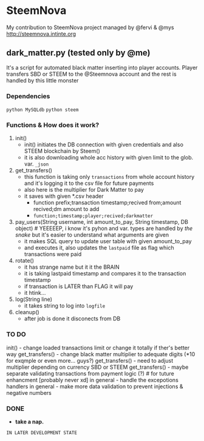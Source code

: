 # SteemNova
My contribution to SteemNova project managed by @fervi & @mys
http://steemnova.intinte.org

## dark_matter.py (tested only by @me)
It's a script for automated black matter inserting into player accounts.
Player transfers SBD or STEEM to the @Steemnova account and the rest is handled by this little monster

### Dependencies
`python MySQLdb`
`python steem`

### Functions & How does it work?
1. init()
	* init() initiates the DB connection with given credentials and also STEEM blockchain by Steem()
	* it is also downloading whole acc history with given limit to the glob. var. `_json`
1. get_transfers()
	* this function is taking only `transactions` from whole account history and it's logging it to the csv file for future payments
	* also here is the multiplier for Dark Matter to pay
	* it saves with given \*.csv header
		* function prefix;transaction timestamp;recived from;amount recived;dm amount to add
		* `function;timestamp;player;recived;darkmatter`
1. pay_users(String username, int amount_to_pay, String timestamp, DB object)			# YEEEEEP, i know it's pyhon and var. types are handled by *the snake* but it's easier to understand what arguments are given
	* it makes SQL query to update user table with given amount_to_pay
	* and executes it, also updates the `lastpaid` file as flag which transactions were paid
1. rotate()
	* it has strange name but it it the BRAIN
	* it is taking lastpaid timestamp and compares it to the transaction timestamp
	* if transaction is LATER than FLAG it will pay
	* it htink...
1. log(String line)
	* it takes string to log into `logfile`
1. cleanup() 
	* after job is done it disconects from DB


### TO DO
init() 			- change loaded transactions limit or change it totally if ther's better way
get_transfers() - change black matter multiplier to adequate digits (*10 for exqmple or even more... guys?)
get_transfers() - need to adjust multiplier depending on currency SBD or STEEM 
get_transfers() - maybe separate validating transactions from payment logic (?) # for tuture enhancment [probably never xd]
in general 		- handle the excepotions handlers
in general		- make more data validation to prevent injections & negative numbers

### DONE
- **take a nap.**



`IN LATER DEVELOPMENT STATE`